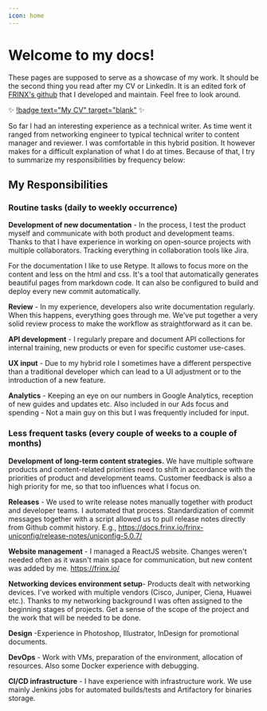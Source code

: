 ```yaml
---
icon: home
---
```


# Welcome to my docs!

These pages are supposed to serve as a showcase of my work. It should be the second thing you read after my CV or LinkedIn. It is an edited fork of [FRINX's github](https://github.com/FRINXio/frinxio.github.io) that I developed and maintain. Feel free to look around.

:sparkles: [!badge text="My CV" target="blank"](https://github.com/matkuliak/matkuliak.github.io/blob/main/Matej_Ma%C5%A5kuliak_Technical_Writer.pdf) :sparkles:

So far I had an interesting experience as a technical writer. As time went it ranged from networking engineer to typical technical writer to content manager and reviewer. I was comfortable in this hybrid position. It however makes for a difficult explanation of what I do at times. Because of that, I try to summarize my responsibilities by frequency below:

## My Responsibilities

### Routine tasks (daily to weekly occurrence) 

**Development of new documentation** - In the process, I test the product myself and communicate with both product and development teams. Thanks to that I have experience in working on open-source projects with multiple collaborators. Tracking everything in collaboration tools like Jira.

For the documentation I like to use Retype. It allows to focus more on the content and less on the html and css. It's a tool that automatically generates beautiful pages from markdown code. It can also be configured to build and deploy every new commit automatically.

**Review** -  In my experience, developers also write documentation regularly. When this happens, everything goes through me. We've put together a very solid review process to make the workflow as straightforward as it can be.

**API development** - I regularly prepare and document API collections for internal training, new products or even for specific customer use-cases.

**UX input** - Due to my hybrid role I sometimes have a different perspective than a traditional developer which can lead to a UI adjustment or to the introduction of a new feature.

**Analytics** - Keeping an eye on our numbers in Google Analytics, reception of new guides and updates etc. Also included in our Ads focus and spending - Not a main guy on this but I was frequently included for input. 

### Less frequent tasks (every couple of weeks to a couple of months) 

**Development of long-term content strategies.** We have multiple software products and content-related priorities need to shift in accordance with the priorities of product and development teams. Customer feedback is also a high priority for me, so that too influences what I focus on.

**Releases** - We used to write release notes manually together with product and developer teams. I automated that process. Standardization of commit messages together with a script allowed us to pull release notes directly from Github commit history. E.g., https://docs.frinx.io/frinx-uniconfig/release-notes/uniconfig-5.0.7/

**Website management** - I managed a ReactJS website. Changes weren't needed often as it wasn't main space for communication, but new content was added by me. https://frinx.io/

**Networking devices environment setup**- Products dealt with networking devices. I've worked with multiple vendors (Cisco, Juniper, Ciena, Huawei etc.). Thanks to my networking background I was often assigned to the beginning stages of projects. Get a sense of the scope of the project and the work that will be needed to be done.

**Design** -Experience in Photoshop, Illustrator, InDesign for promotional documents.

**DevOps** - Work with VMs, preparation of the environment, allocation of resources. Also some Docker experience with debugging.

**CI/CD infrastructure** - I have experience with infrastructure work. We use mainly Jenkins jobs for automated builds/tests and Artifactory for binaries storage.
